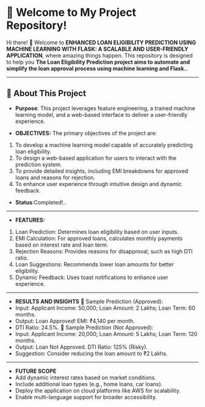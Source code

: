 # 🌟 Welcome to My Project Repository!

Hi there! 👋 Welcome to **ENHANCED LOAN ELIGIBILITY PREDICTION USING MACHINE 
LEARNING WITH FLASK: A SCALABLE AND USER-FRIENDLY 
APPLICATION**, where amazing things happen. This repository is designed to help you **The Loan Eligibility Prediction project aims to automate and simplify the loan approval 
process using machine learning and Flask..**

---

## 🚀 About This Project

- **Purpose**: This project leverages 
feature engineering, a trained machine learning model, and a web-based interface to deliver a 
user-friendly experience.



- **OBJECTIVES:**
The primary objectives of the project are:
1. To develop a machine learning model capable of accurately predicting loan eligibility.
2. To design a web-based application for users to interact with the prediction system.
3. To provide detailed insights, including EMI breakdowns for approved loans and 
reasons for rejection.
4. To enhance user experience through intuitive design and dynamic feedback.
- **Status**:Completed!..
  
---
  
- **FEATURES:**
1. Loan Prediction: Determines loan eligibility based on user inputs.
2. EMI Calculation: For approved loans, calculates monthly payments based on interest 
rate and loan term.
3. Rejection Reasons: Provides reasons for disapproval, such as high DTI ratio.
4. Loan Suggestions: Recommends lower loan amounts for better eligibility.
5. Dynamic Feedback: Uses toast notifications to enhance user experience.

---

- **RESULTS AND INSIGHTS**
 Sample Prediction (Approved):
- Input: Applicant Income: 50,000; Loan Amount: 2 Lakhs; Loan Term: 60 
months.
- Output: Loan Approved! EMI: ₹4,140 per month.
- DTI Ratio: 24.5%.
 Sample Prediction (Not Approved):
- Input: Applicant Income: 20,000; Loan Amount: 5 Lakhs; Loan Term: 120 
months.
- Output: Loan Not Approved. DTI Ratio: 125% (Risky).
- Suggestion: Consider reducing the loan amount to ₹2 Lakhs.

---

- **FUTURE SCOPE**
- Add dynamic interest rates based on market conditions.
- Include additional loan types (e.g., home loans, car loans).
- Deploy the application on cloud platforms like AWS for scalability.
- Enable multi-language support for broader accessibility.
